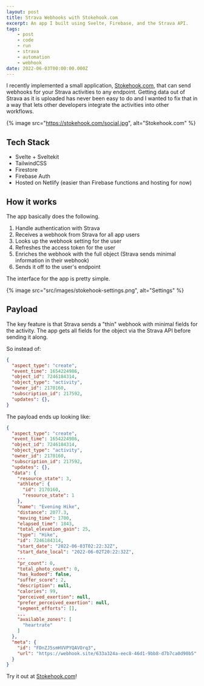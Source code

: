 ```yaml
---
layout: post
title: Strava Webhooks with Stokehook.com
excerpt: An app I built using Svelte, Firebase, and the Strava API.
tags:
    - post
    - code
    - run
    - strava
    - automation
    - webhook
date: 2022-06-03T00:00:00.000Z
---
```


I recently implemented a small application, [Stokehook.com](https://stokehook.com), that can send webhooks for your Strava activities to any endpoint. Getting data out of Strava as it is uploaded has never been easy to do and I wanted to fix that in a way that lets other developers integrate the activities into other workflows.

{% image src="https://stokehook.com/social.jpg", alt="Stokehook.com" %}

## Tech Stack

- Svelte + Sveltekit
- TailwindCSS
- Firestore
- Firebase Auth
- Hosted on Netlify (easier than Firebase functions and hosting for now)

## How it works

The app basically does the following.

1. Handle authentication with Strava
1. Receives a webhook from Strava for all app users
1. Looks up the webhook setting for the user
1. Refreshes the access token for the user
1. Enriches the webhook with the full object (Strava sends minimal information in their webhook)
1. Sends it off to the user's endpoint

The interface for the app is pretty simple.

{% image src="src/images/stokehook-settings.png", alt="Settings" %}

## Payload

The key feature is that Strava sends a "thin" webhook with minimal fields for the activity. The app gets all fields for the object via the Strava API before sending it along. 

So instead of:

```json
{
  "aspect_type": "create",
  "event_time": 1654224986,
  "object_id": 7246184314,
  "object_type": "activity",
  "owner_id": 2170160,
  "subscription_id": 217592,
  "updates": {},
}
```

The payload ends up looking like:

```json
{
  "aspect_type": "create",
  "event_time": 1654224986,
  "object_id": 7246184314,
  "object_type": "activity",
  "owner_id": 2170160,
  "subscription_id": 217592,
  "updates": {},
  "data": {
    "resource_state": 3,
    "athlete": {
      "id": 2170160,
      "resource_state": 1
    },
    "name": "Evening Hike",
    "distance": 2077.3,
    "moving_time": 1700,
    "elapsed_time": 1843,
    "total_elevation_gain": 25,
    "type": "Hike",
    "id": 7246184314,
    "start_date": "2022-06-03T02:22:32Z",
    "start_date_local": "2022-06-02T20:22:32Z",
    ...
    "pr_count": 0,
    "total_photo_count": 0,
    "has_kudoed": false,
    "suffer_score": 2,
    "description": null,
    "calories": 99,
    "perceived_exertion": null,
    "prefer_perceived_exertion": null,
    "segment_efforts": [],
    ...
    "available_zones": [
      "heartrate"
    ]
  },
  "meta": {
    "id": "FDnZJ5smHVVPYQAVOrq3",
    "url": "https://webhook.site/633a324a-eec8-46d1-9bb8-d7b7ca0d90b5"
  }
}
```

Try it out at [Stokehook.com](https://stokehook.com)!
